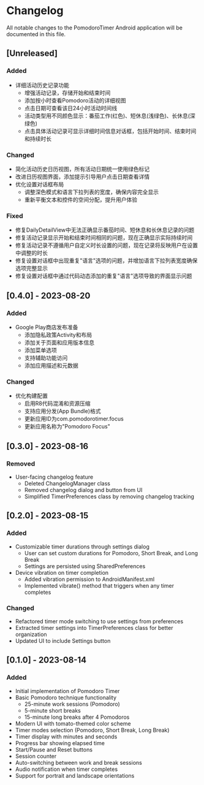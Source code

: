 # Changelog

All notable changes to the PomodoroTimer Android application will be documented in this file.

## [Unreleased]

### Added
- 详细活动历史记录功能
  - 增强活动记录，存储开始和结束时间
  - 添加按小时查看Pomodoro活动的详细视图
  - 点击日期可查看该日24小时活动时间线
  - 活动类型用不同颜色显示：番茄工作(红色)、短休息(浅绿色)、长休息(深绿色)
  - 点击具体活动记录可显示详细时间信息对话框，包括开始时间、结束时间和持续时长

### Changed
- 简化活动历史日历视图，所有活动日期统一使用绿色标记
- 改进日历视图界面，添加提示引导用户点击日期查看详情
- 优化设置对话框布局
  - 调整深色模式和语言下拉列表的宽度，确保内容完全显示
  - 重新平衡文本和控件的空间分配，提升用户体验

### Fixed
- 修复DailyDetailView中无法正确显示番茄时间、短休息和长休息记录的问题
- 修复活动记录显示开始和结束时间相同的问题，现在正确显示实际持续时间
- 修复活动记录不遵循用户自定义时长设置的问题，现在记录将反映用户在设置中调整的时长
- 修复设置对话框中出现重复"语言"选项的问题，并增加语言下拉列表宽度确保选项完整显示
- 修复设置对话框中通过代码动态添加的重复"语言"选项导致的界面显示问题

## [0.4.0] - 2023-08-20

### Added
- Google Play商店发布准备
  - 添加隐私政策Activity和布局
  - 添加关于页面和应用版本信息
  - 添加菜单选项
  - 支持辅助功能访问
  - 添加应用描述和元数据

### Changed
- 优化构建配置
  - 启用R8代码混淆和资源压缩
  - 支持应用分发(App Bundle)格式
  - 更新应用ID为com.pomodorotimer.focus
  - 更新应用名称为"Pomodoro Focus"

## [0.3.0] - 2023-08-16

### Removed
- User-facing changelog feature
  - Deleted ChangelogManager class
  - Removed changelog dialog and button from UI
  - Simplified TimerPreferences class by removing changelog tracking

## [0.2.0] - 2023-08-15

### Added
- Customizable timer durations through settings dialog
  - User can set custom durations for Pomodoro, Short Break, and Long Break
  - Settings are persisted using SharedPreferences
- Device vibration on timer completion
  - Added vibration permission to AndroidManifest.xml
  - Implemented vibrate() method that triggers when any timer completes

### Changed
- Refactored timer mode switching to use settings from preferences
- Extracted timer settings into TimerPreferences class for better organization
- Updated UI to include Settings button

## [0.1.0] - 2023-08-14

### Added
- Initial implementation of Pomodoro Timer
- Basic Pomodoro technique functionality
  - 25-minute work sessions (Pomodoro)
  - 5-minute short breaks
  - 15-minute long breaks after 4 Pomodoros
- Modern UI with tomato-themed color scheme
- Timer modes selection (Pomodoro, Short Break, Long Break)
- Timer display with minutes and seconds
- Progress bar showing elapsed time
- Start/Pause and Reset buttons
- Session counter
- Auto-switching between work and break sessions
- Audio notification when timer completes
- Support for portrait and landscape orientations 